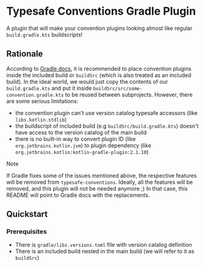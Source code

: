 # Typesafe Conventions Gradle Plugin

A plugin that will make your convention plugins looking almost like regular `build.gradle.kts` buildscripts!

## Rationale

According to [Gradle docs](https://docs.gradle.org/8.12.1/userguide/sharing_build_logic_between_subprojects.html), it is recommended to place convention plugins inside the included build or `buildSrc` (which is also treated as an included build). In the ideal world, we would just copy the contents of our `build.gradle.kts` and put it inside `buildSrc/src/some-convention.gradle.kts` to be reused between subprojects. However, there are some serious limitations:
* the convention plugin can't use version catalog typesafe accessors (like `libs.kotlin.stdlib`)
* the buildscript of included build (e.g `buildSrc/build.gradle.kts`) doesn't have access to the version catalog of the main build
* there is no built-in way to convert plugin ID (like `org.jetbrains.kotlin.jvm`) to plugin dependency (like `org.jetbrains.kotlin:kotlin-gradle-plugin:2.1.10`)

> [!NOTE]
> If Gradle fixes some of the issues mentioned above, the respective features will be removed from `typesafe-conventions`. Ideally, all the features will be removed, and this plugin will not be needed anymore ;) In that case, this README will point to Gradle docs with the replacements.

## Quickstart

### Prerequisites

* There is `gradle/libs.versions.toml` file with version catalog definition
* There is an included build nested in the main build (we will refer to it as `buildSrc`)
* At least one project within `buildSrc` has [precompiled script plugins](https://docs.gradle.org/8.12.1/userguide/implementing_gradle_plugins_precompiled.html) enabled (you can do this by applying the `kotlin-dsl` plugin)

### Usage

Apply `typesafe-conventions` in `buildSrc/settings.gradle.kts`:

> [!IMPORTANT]
> It's a settings plugin (not project plugin) so apply it in `settings.gradle.kts`!

```kotlin
plugins {
    id("dev.panuszewski.typesafe-conventions") version "0.1.0"
}
```

Your project structure should be similar to the following:
```bash
.
├── gradle/
│   └── libs.versions.toml   # define 'kotlin-jvm' plugin and 'kotlin-stdlib' library here
├── settings.gradle.kts
├── build.gradle.kts
├── ...
└── buildSrc/
    ├── settings.gradle.kts  # apply 'typesafe-conventions' here
    ├── build.gradle.kts     # you can use 'pluginMarker(libs.plugin.kotlin.jvm)' here! 🚀
    └── src/
        └── main/
            └── kotlin/
                └── some-convention.gradle.kts  # you can use 'libs.kotlin.stdlib' here! 🚀
```

## Features

### Version catalog in convention plugins

In plain Gradle, applying dependency from version catalog in a convention plugin would look like this:
```kotlin
dependencies {
    implementation(versionCatalogs.find("libs").get().findLibrary("kotlin-stdlib").get())
}
```
After applying `typesafe-conventions`, you can benefit from type-safe syntax:
```kotlin
dependencies {
    implementation(libs.kotlin.stdlib)
}
```

### Version catalog in `buildSrc` buildscript

In plain Gradle, using version catalog in `buildSrc/build.gradle.kts` would require manually registering it in the `buildSrc/settings.gradle.kts`:
```kotlin
dependencyResolutionManagement {
    versionCatalogs {
        create("libs") {
            from(files("../gradle/libs.versions.toml"))
        }
    }
}
```

After applying `typesafe-conventions`, you don't need the above configuration - it works out-of-the-box.

### Converting plugin ID to plugin dependency in `buildSrc` buildscript

In plain Gradle, you need to manually make up the coordinates of plugin's marker artifact:
```kotlin
dependencies {
    val plugin = libs.plugins.kotlin.jvm.get()
    implementation("${plugin.pluginId}:${plugin.pluginId}.gradle.plugin:${plugin.version}")
}
```

After applying `typesafe-conventions`, you can use `pluginMarker` helper method:
```kotlin
dependencies {
    implementation(pluginMarker(libs.plugins.kotlin.jvm))
}
```

## Multi-project setup (custom included build)

As an alternative to `buildSrc`, you can use custom included build (typically named `build-logic`). The `typesafe-conventions` will fit nicely in this kind of setup.

> [!WARNING]
> Make sure that your included build is nested in the main build!
> 
> (for `buildSrc` it's always the case, but for custom included build it's possible to put it anywhere)

As opposed to `buildSrc`, the included build can have multiple subprojects with convention plugins. For example, you can have something like this:
```bash
.
├── gradle/
│   └── libs.versions.toml
├── build.gradle.kts
├── settings.gradle.kts       # includeBuild("build-logic")
├── ...
└── build-logic/
    ├── settings.gradle.kts   # apply 'typesafe-conventions' here
    ├── ...
    ├── first-convention-plugin/
    │   └── build.gradle.kts  # apply 'kotlin-dsl' here
    └── second-convention-plugin/
        └── build.gradle.kts  # apply 'kotlin-dsl' here
```

> [!TIP]
> Why would you prefer `build-logic` over `buildSrc`? If your build contains a lot of projects, and those projects apply different combinations of convention plugins, placing every convention plugin in its own subproject can improve performance. It's because modifying the convention plugin code will only trigger reload of the subprojects that are actually using it. 

